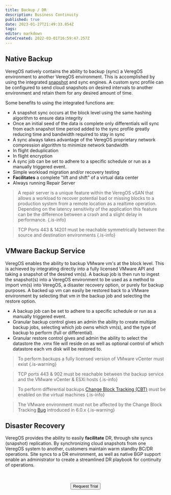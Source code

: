 ```yaml
---
title: Backup / DR
description: Business Continuity
published: true
date: 2023-01-27T21:49:33.854Z
tags: 
editor: markdown
dateCreated: 2022-03-01T16:59:47.257Z
---
```


## Native Backup
VeregOS natively contains the ability to backup (sync) a VeregOS environment to another VeregOS environment. This is accomplished by using the integrated [snapshot](/public/snapshots) and sync engines. A custom sync profile can be configured to send cloud snapshots on desired intervals to another environment and retain them for any desired amount of time.

Some benefits to using the integrated functions are:
- A snapshot sync occurs at the block level using the same hashing algorithm to ensure data integrity
- Once an initial seed of the data is complete only differentials will sync from each snapshot time period added to the sync profile greatly reducing time and bandwidth required to stay in sync
- A sync always takes advantage of the VeregOS proprietary network compression algorithm to minimize network bandwidth
- In flight deduplication
- In flight encryption
- A sync job can be set to adhere to a specific schedule or run as a manually triggered event.
- Simple workload migration and/or recovery testing
- **Facilitates** a complete "lift and shift" of a virtual data center
- Always running Repair Server
> A repair server is a unique feature within the VeregOS vSAN that allows a workload to recover potential bad or missing blocks to a production system from a remote location as a realtime operation. Depending on the latency sensitivity of the application this feature can be the difference between a crash and a slight delay in performance.
{.is-info}

> TCP Ports 443 & 14201 must be reachable symmetrically between the source and destination environments
{.is-info}

## VMware Backup Service
VeregOS enables the ability to backup VMware vm's at the block level. This is achieved by integrating directly into a fully licensed VMware API and taking a snapshot of the desired vm(s). A backup job is then run to ingest the snapshot(s) into a VeregOS environment to be used as a  method to import vm(s) into VeregOS, a disaster recovery option, or purely for backup purposes. A backed up vm can easily be restored back to a VMware environment by selecting that vm in the backup job and selecting the restore option.
- A backup job can be set to adhere to a specific schedule or run as a manually triggered event.
- Granular backup control gives an admin the ability to create multiple backup jobs, selecting which job owns which vm(s), and the type of backup to perform (full or differential).
- Granular restore control gives and admin the ability to select the datastore the .vmx file will reside on as well as optional control of which datastore each vm disk will be restored to.

> To perform backups a fully licensed version of VMware vCenter must exist
{.is-warning}

> TCP ports 443 & 902 must be reachable between the backup service and the VMware vCenter & ESXi hosts
{.is-info}

> To perform differential backups [Change Block Tracking (CBT)](https://kb.vmware.com/s/article/1020128) must be enabled on the virtual machines
{.is-info}

> The VMware environment must not be affected by the Change Block Tracking [Bug](https://kb.vmware.com/s/article/2136854) introduced in 6.0.x
{.is-warning}



## Disaster Recovery
VeregOS provides the ability to easily **facilitate** DR, through site syncs (snapshot) replication.  By synchronizing cloud snapshots from one VeregOS system to another, customers maintain warm standby BC/DR operations.
Site syncs to a DR environment, as well as native BGP support enable an administrator to create a streamlined DR playbook for continuity of operations.

<br>
<br>
<div style="text-align:center; margin-bottom:5px">
  <a href="https://www.Verge.io/test-drive#Demo-Section"><button class="button-cta">Request Trial</button></a>
</div>
